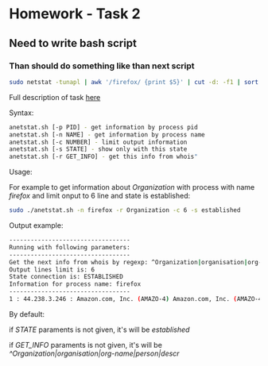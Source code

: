 # Homework - Task 2

## Need to write bash script

### Than should do something like than next script

```bash
sudo netstat -tunapl | awk '/firefox/ {print $5}' | cut -d: -f1 | sort | uniq -c | sort | tail -n5 | grep -oP '(\d+\.){3}\d+' | while read IP ; do whois $IP | awk -F':' '/^Organization/ {print $2}' ; done
```

Full description of task [here](hw-task.md)

Syntax:

```bash
anetstat.sh [-p PID] - get information by process pid
anetstat.sh [-n NAME] - get information by process name
anetstat.sh [-c NUMBER] - limit output information
anetstat.sh [-s STATE] - show only with this state
anetstat.sh [-r GET_INFO] - get this info from whois"
```

Usage:

For example to get information about *Organization* with process with name *firefox* and limit onput to 6 line and state is established:

```bash
sudo ./anetstat.sh -n firefox -r Organization -c 6 -s established
```

Output example:

```bash
----------------------------------
Running with following parameters:
----------------------------------
Get the next info from whois by regexp: ^Organization|organisation|org-name|person|descr
Output lines limit is: 6
State connection is: ESTABLISHED
Information for process name: firefox
----------------------------------
1 : 44.238.3.246 : Amazon.com, Inc. (AMAZO-4) Amazon.com, Inc. (AMAZO-47)
```

By default:

if *STATE* paraments is not given, it's will be *established*

if *GET_INFO* paraments is not given, it's will be *^Organization|organisation|org-name|person|descr*
